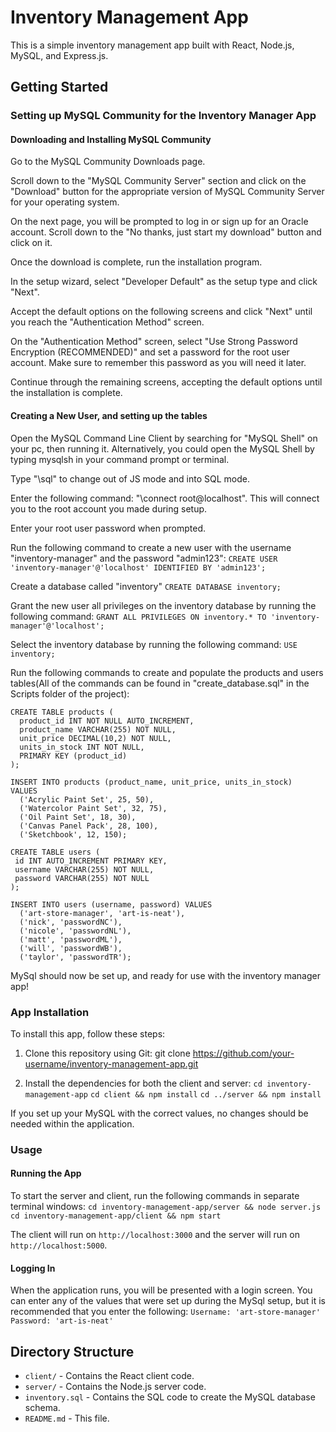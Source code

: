 # Inventory Management App

This is a simple inventory management app built with React, Node.js, MySQL, and Express.js.

## Getting Started

### Setting up MySQL Community for the Inventory Manager App

#### Downloading and Installing MySQL Community
Go to the MySQL Community Downloads page.

Scroll down to the "MySQL Community Server" section and click on the "Download" button for the appropriate version of MySQL Community Server for your operating system.

On the next page, you will be prompted to log in or sign up for an Oracle account. Scroll down to the "No thanks, just start my download" button and click on it.

Once the download is complete, run the installation program.

In the setup wizard, select "Developer Default" as the setup type and click "Next".

Accept the default options on the following screens and click "Next" until you reach the "Authentication Method" screen.

On the "Authentication Method" screen, select "Use Strong Password Encryption (RECOMMENDED)" and set a password for the root user account. Make sure to remember this password as you will need it later.

Continue through the remaining screens, accepting the default options until the installation is complete.

#### Creating a New User, and setting up the tables
Open the MySQL Command Line Client by searching for "MySQL Shell" on your pc, then running it. Alternatively, you could open the MySQL Shell by typing mysqlsh in your command prompt or terminal.

Type "\sql" to change out of JS mode and into SQL mode.

Enter the following command: "\connect root@localhost". This will connect you to the root account you made during setup. 

Enter your root user password when prompted.

Run the following command to create a new user with the username "inventory-manager" and the password "admin123":
```CREATE USER 'inventory-manager'@'localhost' IDENTIFIED BY 'admin123';```

Create a database called "inventory" ```CREATE DATABASE inventory;```

Grant the new user all privileges on the inventory database by running the following command:
```GRANT ALL PRIVILEGES ON inventory.* TO 'inventory-manager'@'localhost';```

Select the inventory database by running the following command:
```USE inventory;```

Run the following commands to create and populate the products and users tables(All of the commands can be found in "create_database.sql" in the Scripts folder of the project):
```
CREATE TABLE products (
  product_id INT NOT NULL AUTO_INCREMENT,
  product_name VARCHAR(255) NOT NULL,
  unit_price DECIMAL(10,2) NOT NULL,
  units_in_stock INT NOT NULL,
  PRIMARY KEY (product_id)
);
```
```
INSERT INTO products (product_name, unit_price, units_in_stock)
VALUES
  ('Acrylic Paint Set', 25, 50),
  ('Watercolor Paint Set', 32, 75),
  ('Oil Paint Set', 18, 30),
  ('Canvas Panel Pack', 28, 100),
  ('Sketchbook', 12, 150);
 ```
 ```
 CREATE TABLE users (
  id INT AUTO_INCREMENT PRIMARY KEY,
  username VARCHAR(255) NOT NULL,
  password VARCHAR(255) NOT NULL
);
```
```
INSERT INTO users (username, password) VALUES
  ('art-store-manager', 'art-is-neat'),
  ('nick', 'passwordNC'),
  ('nicole', 'passwordNL'),
  ('matt', 'passwordML'),
  ('will', 'passwordWB'),
  ('taylor', 'passwordTR');
```
MySql should now be set up, and ready for use with the inventory manager app!

### App Installation

To install this app, follow these steps:

1. Clone this repository using Git:
git clone https://github.com/your-username/inventory-management-app.git

2. Install the dependencies for both the client and server:
```cd inventory-management-app```
```cd client && npm install```
```cd ../server && npm install```

If you set up your MySQL with the correct values, no changes should be needed within the application.

### Usage

#### Running the App
To start the server and client, run the following commands in separate terminal windows:
```cd inventory-management-app/server && node server.js```
```cd inventory-management-app/client && npm start```

The client will run on `http://localhost:3000` and the server will run on `http://localhost:5000`.

#### Logging In
When the application runs, you will be presented with a login screen. You can enter any of the values that were set up during the MySql setup,
but it is recommended that you enter the following:
```Username: 'art-store-manager'```
```Password: 'art-is-neat'```

## Directory Structure

- `client/` - Contains the React client code.
- `server/` - Contains the Node.js server code.
- `inventory.sql` - Contains the SQL code to create the MySQL database schema.
- `README.md` - This file.



